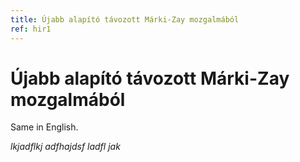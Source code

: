```yaml
---
title: Újabb alapító távozott Márki-Zay mozgalmából
ref: hir1
---
```


# Újabb alapító távozott Márki-Zay mozgalmából

Same in English.

*lkjadflkj adfhajdsf ladfl jak*